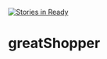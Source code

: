 [![Stories in Ready](https://badge.waffle.io/avays/greatShopper.png?label=ready&title=Ready)](https://waffle.io/avays/greatShopper)
# greatShopper